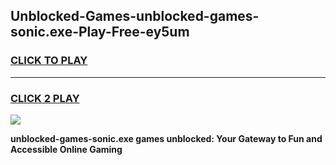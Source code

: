 
## Unblocked-Games-unblocked-games-sonic.exe-Play-Free-ey5um
<h3>
<a href="https://premium76.site?title=unblocked-games-sonic.exe&ref=19M">CLICK TO PLAY</a></h3>
<hr>

<h3>
<a href="https://premium76.site?title=unblocked-games-sonic.exe&ref=19M">CLICK 2 PLAY</a>
  
</h3>

<a href="https://premium76.site?title=unblocked-games-sonic.exe&ref=19M"><img src="https://clearcache.store/games.png"></a>


**unblocked-games-sonic.exe games unblocked: Your Gateway to Fun and Accessible Online Gaming**
